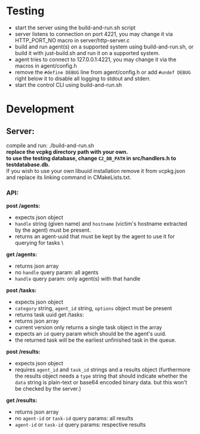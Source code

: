 # Testing
- start the server using the build-and-run.sh script
- server listens to connection on port 4221, you may change it via HTTP_PORT_NO macro in server/http-server.c
- build and run agent(s) on a supported system using build-and-run.sh, or build it with just-build.sh and run it on a supported system.
- agent tries to connect to 127.0.0.1:4221, you may change it via the macros in agent/config.h
- remove the `#define DEBUG` line from agent/config.h or add `#undef DEBUG` right below it to disable all logging to stdout and stderr.
- start the control CLI using build-and-run.sh

# Development
## Server:
compile and run: ./build-and-run.sh \
__replace the vcpkg directory path with your own.__ \
__to use the testing database, change `C2_DB_PATH` in src/handlers.h to testdatabase.db.__ \
If you wish to use your own libuuid installation remove it from vcpkg.json and replace its linking command in CMakeLists.txt.

### API:
__post /agents:__
- expects json object
- `handle` string (given name) and `hostname` (victim's hostname extracted by the agent) must be present.
- returns an agent-uuid that must be kept by the agent to use it for querying for tasks \

__get /agents:__
- returns json array
- no `handle` query param: all agents
- `handle` query param: only agent(s) with that handle

__post /tasks:__
- expects json object
- `category` string, `agent_id` string, `options` object must be present
- returns task uuid
  get /tasks:
- returns json array
- current version only returns a single task object in the array
- expects an `id` query param which should be the agent's uuid.
- the returned task will be the earliest unfinished task in the queue.

__post /results:__
- expects json object
- requires `agent_id` and `task_id` strings and a results object (furthermore the results object needs a `type` string that should indicate whether the `data` string is plain-text or base64 encoded binary data. but this won't be checked by the server.)

__get /results:__
- returns json array
- no `agent-id` or `task-id` query params: all results
- `agent-id` or `task-id` query params: respective results
